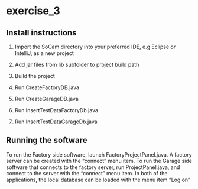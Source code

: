 # exercise_3

## Install instructions
1. Import the SoCam directory into your preferred IDE, e.g Eclipse or IntelliJ, as a new project

2. Add jar files from lib subfolder to project build path

3. Build the project

4. Run CreateFactoryDB.java

5. Run CreateGarageDB.java

6. Run InsertTestDataFactoryDb.java

7. Run InsertTestDataGarageDb.java

## Running the software
To run the Factory side software, launch FactoryProjectPanel.java. A factory server can be created with the “connect”
menu item. To run the Garage side software that connects to the factory server, run ProjectPanel.java, and connect to
the server with the “connect” menu item. In both of the applications, the local database can be loaded with the menu
item “Log on”